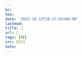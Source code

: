 ```yaml
---
bc:
hex:
date: '2025-10-13T10:27:03+08:00'
lastmod:
title: 􂸔
url: 􂸔
tags: [簷]
src: DCCV
note:
---
```

